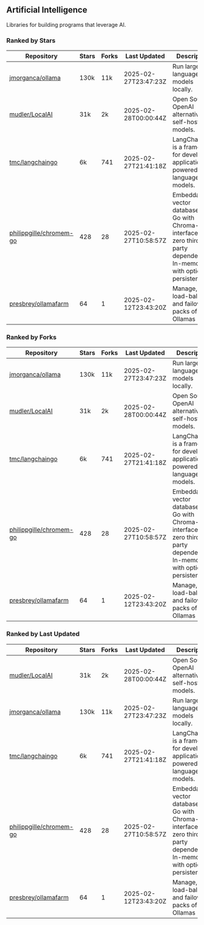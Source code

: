 ## Artificial Intelligence

Libraries for building programs that leverage AI.

### Ranked by Stars

| Repository | Stars | Forks | Last Updated | Description | 
|------------|-------|-------|--------------|-------------|
| [jmorganca/ollama](https://github.com/jmorganca/ollama) | 130k | 11k | 2025-02-27T23:47:23Z |  Run large language models locally. |
| [mudler/LocalAI](https://github.com/mudler/LocalAI) | 31k | 2k | 2025-02-28T00:00:44Z |  Open Source OpenAI alternative, self-host AI models. |
| [tmc/langchaingo](https://github.com/tmc/langchaingo) | 6k | 741 | 2025-02-27T21:41:18Z |  LangChainGo is a framework for developing applications powered by language models. |
| [philippgille/chromem-go](https://github.com/philippgille/chromem-go) | 428 | 28 | 2025-02-27T10:58:57Z |  Embeddable vector database for Go with Chroma-like interface and zero third-party dependencies. In-memory with optional persistence. |
| [presbrey/ollamafarm](https://github.com/presbrey/ollamafarm) | 64 | 1 | 2025-02-12T23:43:20Z |  Manage, load-balance, and failover packs of Ollamas |

### Ranked by Forks

| Repository | Stars | Forks | Last Updated | Description | 
|------------|-------|-------|--------------|-------------|
| [jmorganca/ollama](https://github.com/jmorganca/ollama) | 130k | 11k | 2025-02-27T23:47:23Z |  Run large language models locally. |
| [mudler/LocalAI](https://github.com/mudler/LocalAI) | 31k | 2k | 2025-02-28T00:00:44Z |  Open Source OpenAI alternative, self-host AI models. |
| [tmc/langchaingo](https://github.com/tmc/langchaingo) | 6k | 741 | 2025-02-27T21:41:18Z |  LangChainGo is a framework for developing applications powered by language models. |
| [philippgille/chromem-go](https://github.com/philippgille/chromem-go) | 428 | 28 | 2025-02-27T10:58:57Z |  Embeddable vector database for Go with Chroma-like interface and zero third-party dependencies. In-memory with optional persistence. |
| [presbrey/ollamafarm](https://github.com/presbrey/ollamafarm) | 64 | 1 | 2025-02-12T23:43:20Z |  Manage, load-balance, and failover packs of Ollamas |

### Ranked by Last Updated

| Repository | Stars | Forks | Last Updated | Description | 
|------------|-------|-------|--------------|-------------|
| [mudler/LocalAI](https://github.com/mudler/LocalAI) | 31k | 2k | 2025-02-28T00:00:44Z |  Open Source OpenAI alternative, self-host AI models. |
| [jmorganca/ollama](https://github.com/jmorganca/ollama) | 130k | 11k | 2025-02-27T23:47:23Z |  Run large language models locally. |
| [tmc/langchaingo](https://github.com/tmc/langchaingo) | 6k | 741 | 2025-02-27T21:41:18Z |  LangChainGo is a framework for developing applications powered by language models. |
| [philippgille/chromem-go](https://github.com/philippgille/chromem-go) | 428 | 28 | 2025-02-27T10:58:57Z |  Embeddable vector database for Go with Chroma-like interface and zero third-party dependencies. In-memory with optional persistence. |
| [presbrey/ollamafarm](https://github.com/presbrey/ollamafarm) | 64 | 1 | 2025-02-12T23:43:20Z |  Manage, load-balance, and failover packs of Ollamas |

